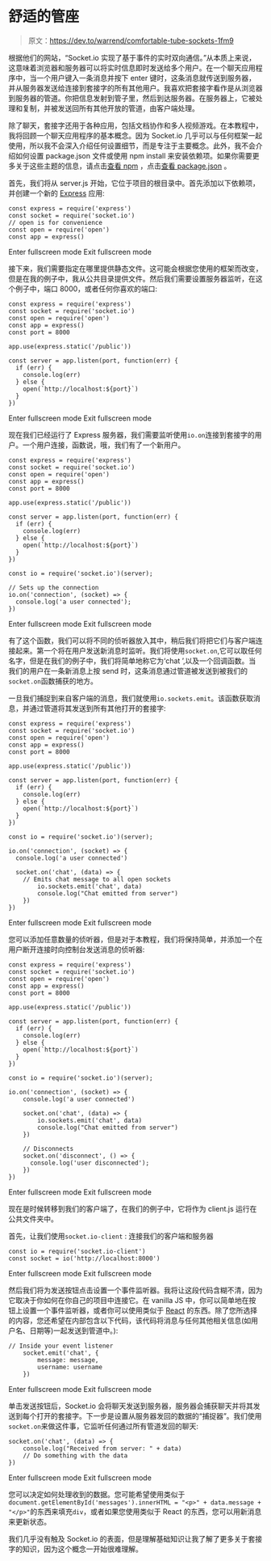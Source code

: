 # 舒适的管座

> 原文：<https://dev.to/warrend/comfortable-tube-sockets-1fm9>

根据他们的网站，“Socket.io 实现了基于事件的实时双向通信。”从本质上来说，这意味着浏览器和服务器可以将实时信息即时发送给多个用户。在一个聊天应用程序中，当一个用户键入一条消息并按下 enter 键时，这条消息就传送到服务器，并从服务器发送给连接到套接字的所有其他用户。我喜欢把套接字看作是从浏览器到服务器的管道。你把信息发射到管子里，然后到达服务器。在服务器上，它被处理和复制，并被发送回所有其他开放的管道，由客户端处理。

除了聊天，套接字还用于各种应用，包括文档协作和多人视频游戏。在本教程中，我将回顾一个聊天应用程序的基本概念。因为 Socket.io 几乎可以与任何框架一起使用，所以我不会深入介绍任何设置细节，而是专注于主要概念。此外，我不会介绍如何设置 package.json 文件或使用 npm install 来安装依赖项。如果你需要更多关于这些主题的信息，请点击[查看 npm](https://www.npmjs.com) ，点击[查看 package.json](https://docs.npmjs.com/files/package.json) 。

首先，我们将从 server.js 开始，它位于项目的根目录中。首先添加以下依赖项，并创建一个新的 [Express](https://expressjs.com) 应用:

```
const express = require('express')
const socket = require('socket.io')
// open is for convenience
const open = require('open')
const app = express() 
```

Enter fullscreen mode Exit fullscreen mode

接下来，我们需要指定在哪里提供静态文件。这可能会根据您使用的框架而改变，但是在我的例子中，我从公共目录提供文件。然后我们需要设置服务器监听，在这个例子中，端口 8000，或者任何你喜欢的端口:

```
const express = require('express')
const socket = require('socket.io')
const open = require('open')
const app = express()
const port = 8000  

app.use(express.static('/public'))

const server = app.listen(port, function(err) {  
  if (err) {
    console.log(err)
  } else {
    open(`http://localhost:${port}`)
  }
}) 
```

Enter fullscreen mode Exit fullscreen mode

现在我们已经运行了 Express 服务器，我们需要监听使用`io.on`连接到套接字的用户。一个用户连接，函数说，哦，我们有了一个新用户。

```
const express = require('express')
const socket = require('socket.io')
const open = require('open')
const app = express()
const port = 8000  

app.use(express.static('/public'))

const server = app.listen(port, function(err) {  
  if (err) {
    console.log(err)
  } else {
    open(`http://localhost:${port}`)
  }
})

const io = require('socket.io')(server); 

// Sets up the connection
io.on('connection', (socket) => {  
  console.log('a user connected');
}) 
```

Enter fullscreen mode Exit fullscreen mode

有了这个函数，我们可以将不同的侦听器放入其中，稍后我们将把它们与客户端连接起来。第一个将在用户发送新消息时监听。我们将使用`socket.on`,它可以取任何名字，但是在我们的例子中，我们将简单地称它为‘chat ’,以及一个回调函数。当我们的用户在一条新消息上按 send 时，这条消息通过管道被发送到被我们的`socket.on`函数捕获的地方。

一旦我们捕捉到来自客户端的消息，我们就使用`io.sockets.emit`。该函数获取消息，并通过管道将其发送到所有其他打开的套接字:

```
const express = require('express')
const socket = require('socket.io')
const open = require('open')
const app = express()
const port = 8000  

app.use(express.static('/public'))

const server = app.listen(port, function(err) {  
  if (err) {
    console.log(err)
  } else {
    open(`http://localhost:${port}`)
  }
})

const io = require('socket.io')(server); 

io.on('connection', (socket) => {  
  console.log('a user connected')

  socket.on('chat', (data) => {
    // Emits chat message to all open sockets
        io.sockets.emit('chat', data)
        console.log("Chat emitted from server")
    })
}) 
```

Enter fullscreen mode Exit fullscreen mode

您可以添加任意数量的侦听器，但是对于本教程，我们将保持简单，并添加一个在用户断开连接时向控制台发送消息的侦听器:

```
const express = require('express')
const socket = require('socket.io')
const open = require('open')
const app = express()
const port = 8000  

app.use(express.static('/public'))

const server = app.listen(port, function(err) {  
  if (err) {
    console.log(err)
  } else {
    open(`http://localhost:${port}`)
  }
})

const io = require('socket.io')(server); 

io.on('connection', (socket) => {  
    console.log('a user connected')

    socket.on('chat', (data) => {
        io.sockets.emit('chat', data)
        console.log("Chat emitted from server")
    })

    // Disconnects
    socket.on('disconnect', () => {
      console.log('user disconnected');
    })
}) 
```

Enter fullscreen mode Exit fullscreen mode

现在是时候转移到我们的客户端了，在我们的例子中，它将作为 client.js 运行在公共文件夹中。

首先，让我们使用`socket.io-client` :
连接我们的客户端和服务器

```
const io = require('socket.io-client')  
const socket = io('http://localhost:8000') 
```

Enter fullscreen mode Exit fullscreen mode

然后我们将为发送按钮点击设置一个事件监听器。我将让这段代码含糊不清，因为它取决于你如何在你自己的项目中连接它。在 vanilla JS 中，你可以简单地在按钮上设置一个事件监听器，或者你可以使用类似于 [React](https://reactjs.org/) 的东西。除了您所选择的内容，您还希望在内部包含以下代码，该代码将消息与任何其他相关信息(如用户名、日期等)一起发送到管道中。):

```
// Inside your event listener
    socket.emit('chat', {
        message: message,
        username: username
    }) 
```

Enter fullscreen mode Exit fullscreen mode

单击发送按钮后，Socket.io 会将聊天发送到服务器，服务器会捕获聊天并将其发送到每个打开的套接字。下一步是设置从服务器发回的数据的“捕捉器”。我们使用`socket.on`来做这件事，它监听任何通过所有管道发回的聊天:

```
socket.on('chat', (data) => {
    console.log("Received from server: " + data)
    // Do something with the data
}) 
```

Enter fullscreen mode Exit fullscreen mode

您可以决定如何处理收到的数据。您可能希望使用类似于`document.getElementById('messages').innerHTML = "<p>" + data.message + "</p>"`的东西来填充`div`，或者如果您使用类似于 React 的东西，您可以用新消息来更新状态。

我们几乎没有触及 Socket.io 的表面，但是理解基础知识让我了解了更多关于套接字的知识，因为这个概念一开始很难理解。